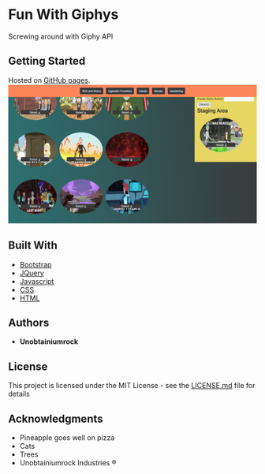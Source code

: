 # Fun With Giphys

Screwing around with Giphy API

## Getting Started

Hosted on [GitHub pages](https://unobtainiumrock.github.io/giphy-api-fun/).
![Fun With Giphys](./assets/images/giphy-api.png "Fun With Giphys")


## Built With

* [Bootstrap](https://getbootstrap.com/docs/4.0/getting-started/introduction/)
* [JQuery](http://jquery.com/)
* [Javascript](https://eloquentjavascript.net/)
* [CSS](https://css-tricks.com/)
* [HTML](https://developer.mozilla.org/en-US/docs/Web/HTML)


## Authors

* **Unobtainiumrock**

## License

This project is licensed under the MIT License - see the [LICENSE.md](LICENSE.md) file for details

## Acknowledgments

* Pineapple goes well on pizza
* Cats
* Trees
* Unobtainiumrock Industries ®


